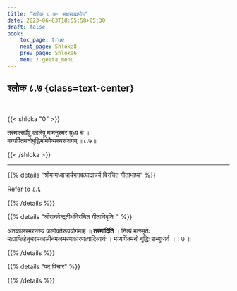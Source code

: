 ```yaml
---
title: "श्लोक ८.७- अक्षरब्रह्मयोग"
date: 2023-06-03T18:55:58+05:30
draft: false
book:
    toc_page: true
    next_page: Shloka8
    prev_page: Shloka6
    menu : geeta_menu
---
```




## श्लोक ८.७ {class=text-center}

<br/>

{{< shloka  "0"  >}}

तस्मात्सर्वेषु कालेषु मामनुस्मर युध्य च ।  
मय्यर्पितमनोबुद्धिर्मामेवैष्यस्यसंशयम् ॥८.७॥

{{< /shloka >}}

---


{{% details "श्रीमन्मध्वाचार्यभगवत्पादाचर्य विरचित  गीताभाष्य" %}}

Refer to ८.६

{{% /details %}}



{{% details "श्रीराघवेन्द्रतीर्थविरचित गीताविवृतिः " %}}


अंतकालस्मरणस्य फलोक्तेरूपयोगमाह ॥ 
**तस्मादिति** । नित्यं मत्स्मृतेः 
मत्प्राप्तिहेतुचरमकालीनमत्स्मरणकारणत्वादित्यर्थः । 
मय्यर्पितमनो बुद्धिः सन्युध्यर्व ।। ७ ॥

{{% /details %}}



{{% details "पद विचार" %}}


{{% /details %}}
